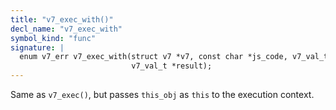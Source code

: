 ```yaml
---
title: "v7_exec_with()"
decl_name: "v7_exec_with"
symbol_kind: "func"
signature: |
  enum v7_err v7_exec_with(struct v7 *v7, const char *js_code, v7_val_t this_obj,
                           v7_val_t *result);
---
```


Same as `v7_exec()`, but passes `this_obj` as `this` to the execution
context. 

